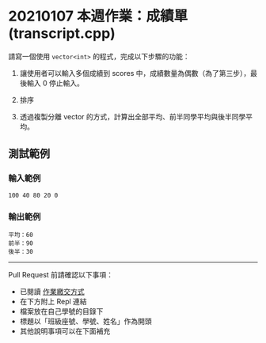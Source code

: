 # 20210107 本週作業：成績單 (transcript.cpp)

請寫一個使用 `vector<int>` 的程式，完成以下步驟的功能：

1. 讓使用者可以輸入多個成績到 scores 中，成績數量為偶數（為了第三步），最後輸入 0 停止輸入。

2. 排序

3. 透過複製分離 vector 的方式，計算出全部平均、前半同學平均與後半同學平均。

## 測試範例

### 輸入範例
```
100 40 80 20 0
```

### 輸出範例
```
平均：60
前半：90
後半：30
```

---

Pull Request 前請確認以下事項：

* 已閱讀 [作業繳交方式](https://hackmd.io/@nssh/nscsc/%2F%40nssh%2Fsummit-homework)
* 在下方附上 Repl 連結
* 檔案放在自己學號的目錄下
* 標題以「班級座號、學號、姓名」作為開頭
* 其他說明事項可以在下面補充
